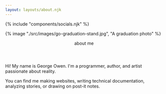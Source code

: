 ```yaml
---
layout: layouts/about.njk
---
```


{% include "components/socials.njk" %}

<div class="about-content">

{% image "./src/images/go-graduation-stand.jpg", "A graduation photo" %}

<div class="about-text">
<header class="post-title">about me</header>


Hi! My name is George Owen. I'm a programmer, author, and artist passionate about reality.

You can find me making websites, writing technical documentation, analyzing stories, or drawing on post-it notes.

</div>

</div>






